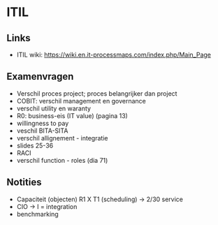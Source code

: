 # ITIL
## Links
* ITIL wiki: https://wiki.en.it-processmaps.com/index.php/Main_Page
## Examenvragen
* Verschil proces project; proces belangrijker dan project
* COBIT: verschil management en governance
* verschil utility en waranty
* R0: business-eis (IT value) (pagina 13)
* willingness to pay
* veschil BITA-SITA
* verschil allignement - integratie
* slides 25-36
* RACI
* verschil function - roles (dia 71)


## Notities
* Capaciteit (objecten) R1 X T1 (scheduling) -> 2/30 service
* CIO -> I = integration
* benchmarking


